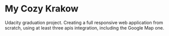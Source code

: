 # My Cozy Krakow

Udacity graduation project. Creating a full responsive web application from scratch, using at least three apis integration, including the Google Map one. 

